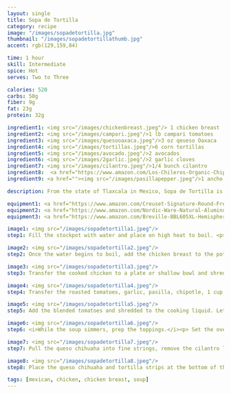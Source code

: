 ```yaml
---
layout: single
title: Sopa de Tortilla
category: recipe
image: "/images/sopadetortilla.jpg"
thumbnail: "/images/sopadetortillathumb.jpg"
accent: rgb(129,159,84)

time: 1 hour
skill: Intermediate
spice: Hot
serves: Two to Three

calories: 520
carbs: 50g
fiber: 9g
fat: 23g
protein: 32g

ingredient1: <img src="/images/chickenbreast.jpeg"/> 1 chicken breast
ingredient2: <img src="/images/campari.jpeg"/>1 lb campari tomatoes
ingredient3: <img src="/images/quesooaxaca.jpeg"/>3 oz qeueso Oaxaca
ingredient4: <img src="/images/tortillas.jpeg"/>6 corn tortillas
ingredient5: <img src="/images/avocado.jpeg"/>2 avocados
ingredient6: <img src="/images/2garlic.jpeg"/>2 garlic cloves
ingredient7: <img src="/images/cilantro.jpeg"/>1/4 bunch cilantro
ingredient8:  <a href="https://www.amazon.com/Los-Chileros-Organic-Chipotle-Package/dp/B00DIX9E3A/ref=as_li_ss_tl?ie=UTF8&qid=1481596889&sr=8-1&keywords=dried+chipotle+pepper&th=1&linkCode=ll1&tag=cilalime09-20&linkId=0458b689f247ea4baaafdb5f84085ce8"><img src="/images/chipotlepepper.jpeg"/>1 chipotle pepper</a>
ingredient9: <a href=""><img src="/images/pasillapepper.jpeg"/>1 ancho pepper</a>

description: From the state of Tlaxcala in Mexico, Sopa de Tortilla is a staple in Mexican and Tex-Mex kitchens. <i>Caldo de pollo</i> (chicken stock) builds complexity with roasted tomatoes, pasilla, and chipotle peppers. Crisp tortillas, melted queso de chihuaha, fresh cilantro and silky avocados accent this falvorful broth and deliver a complexity in textures, and contrast in flavors.

equipment1: <a href="https://www.amazon.com/Creuset-Signature-Round-French-Truffle/dp/B0076NOFSC/ref=as_li_ss_tl?s=kitchen&rps=1&ie=UTF8&qid=1481598867&sr=1-38&keywords=le+creuset&refinements=p_85:2470955011&th=1&linkCode=ll1&tag=cilalime09-20&linkId=b006520d939a82b80abca523f804e092"><img src="/images/stockpot.jpeg"/> stockpot, between 3-5 qt. </a>
equipment2: <a href="https://www.amazon.com/Nordic-Ware-Natural-Aluminum-Commercial/dp/B000G0KJG4/ref=sr_1_5?s=kitchen&rps=1&ie=UTF8&qid=1481599505&sr=1-5&keywords=baking+sheet&refinements=p_85%3A2470955011"><img src="/images/bakingsheet.jpeg"/>baking sheet</a>
equipment3: <a href="https://www.amazon.com/Breville-BBL605XL-Hemisphere-Control-Blender/dp/B005I72LMU/ref=as_li_ss_tl?s=kitchen&rps=1&ie=UTF8&qid=1481601822&sr=1-14&keywords=blender&refinements=p_85:2470955011,p_36:1253526011&linkCode=ll1&tag=cilalime09-20&linkId=b637316d3937e7e1c15e28b6e74a1c97"><img src="/images/blender.jpeg"/> blender </a>

image1: <img src="/images/sopadetortilla1.jpeg"/>
step1: Fill the stockpot with water and place on high heat to boil. <p> Move one of the oven racks to the upper third of the oven and set the oven to broil. Place the tomatoes on a a sheet pan and cook until the tomatoes char (about 20 minutes).</p>

image2: <img src="/images/sopadetortilla2.jpeg"/>
step2: Once the water begins to boil, add the chicken breast to the pot. Reduce the heat to medium high and simmer unil the chicken is cooke all the way through, and the fibers of the muscle begin to seperate. This will take approx. 10 minutes.

image3: <img src="/images/sopadetortilla3.jpeg"/>
step3: Transfer the cooked chicken to a plate or shallow bowl and shred the meat with two forks. <p><i>Do not discard the cooking liquid as you'll need it later.</i></p>

image4: <img src="/images/sopadetortilla4.jpeg"/>
step4: Transfer the roasted tomatoes, garlic, pasilla, chipotle, 1 cup of water, and 1 tsp of salt to a blender. Puree until the dried chiles have broken up and the mixture is uniform. <p><i> Note that the contents of the blender will be hot. Hold the lid of the blender in place to prevent any spills.</i></p>

image5: <img src="/images/sopadetortilla5.jpeg"/>
step5: Add the blended tomatoes and shredded to the cooking liquid. Let the soup simmer for 20 minutes on medium heat.

image6: <img src="/images/sopadetortilla6.jpeg"/>
step6: <i>While the soup simmers, prep the toppings.</i><p> Set the oven to 425˚. Cut the tortillas into 1/4" strips. Place the tortillas on a baking sheet and toss with a tbsp of olive oil. Place the tortillas in the upper third of the oven. Roast the tortillas until browned, check on them every 3 minutes to rotate the contents. </p>

image7: <img src="/images/sopadetortilla7.jpeg"/>
step7: Pull the queso chihuaha into fine strings, remove the cilantro leaves from the stems, and slice the avocados.

image8: <img src="/images/sopadetortilla8.jpeg"/>
step8: Place the queso chihuaha and tortilla strips at the bottom of the bowl. Ladle the the soup over the tortillas. Accent the soup with the sliced avocados and cilantro leaves.

tags: [mexican, chicken, chicken breast, soup]
---
```



